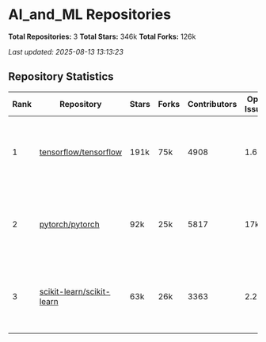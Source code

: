 # AI_and_ML Repositories

**Total Repositories:** 3
**Total Stars:** 346k
**Total Forks:** 126k

*Last updated: 2025-08-13 13:13:23*

## Repository Statistics

| Rank | Repository | Stars | Forks | Contributors | Open Issues | Open PRs | Last Active | Top Languages |
|---|---|---|---|---|---|---|---|---|
| 1 | [tensorflow/tensorflow](https://github.com/tensorflow/tensorflow) | 191k | 75k | 4908 | 1.6k | 709 | 2025-08-13 | C++ (55.9%), Python (25.6%), MLIR (6.3%), HTML ... |
| 2 | [pytorch/pytorch](https://github.com/pytorch/pytorch) | 92k | 25k | 5817 | 17k | 1366 | 2025-08-13 | Python (58.9%), C++ (32.9%), Cuda (2.9%), C (1.... |
| 3 | [scikit-learn/scikit-learn](https://github.com/scikit-learn/scikit-learn) | 63k | 26k | 3363 | 2.2k | 573 | 2025-08-13 | Python (92.6%), Cython (5.3%), C++ (1.1%), Shel... |